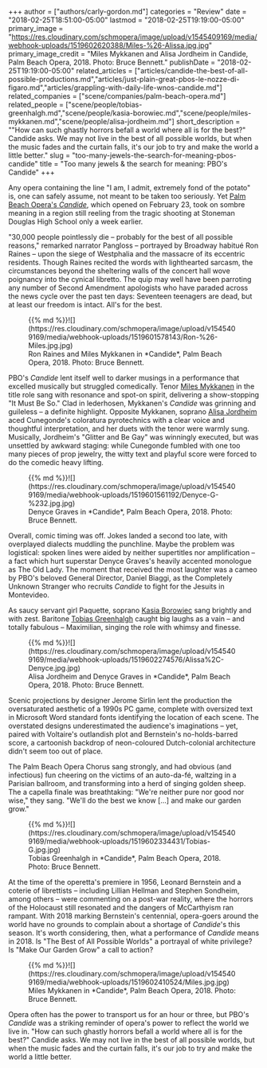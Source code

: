 +++
author = ["authors/carly-gordon.md"]
categories = "Review"
date = "2018-02-25T18:51:00-05:00"
lastmod = "2018-02-25T19:19:00-05:00"
primary_image = "https://res.cloudinary.com/schmopera/image/upload/v1545409169/media/webhook-uploads/1519602620388/Miles-%26-Alissa.jpg.jpg"
primary_image_credit = "Miles Mykkanen and Alisa Jordheim in Candide, Palm Beach Opera, 2018. Photo: Bruce Bennett."
publishDate = "2018-02-25T19:19:00-05:00"
related_articles = ["articles/candide-the-best-of-all-possible-productions.md","articles/just-plain-great-pbos-le-nozze-di-figaro.md","articles/grappling-with-daily-life-wnos-candide.md"]
related_companies = ["scene/companies/palm-beach-opera.md"]
related_people = ["scene/people/tobias-greenhalgh.md","scene/people/kasia-borowiec.md","scene/people/miles-mykkanen.md","scene/people/alisa-jordheim.md"]
short_description = "&quot;How can such ghastly horrors befall a world where all is for the best?&quot; Candide asks. We may not live in the best of all possible worlds, but when the music fades and the curtain falls, it&#039;s our job to try and make the world a little better."
slug = "too-many-jewels-the-search-for-meaning-pbos-candide"
title = "Too many jewels &amp; the search for meaning: PBO&#039;s Candide"
+++

Any opera containing the line "I am, I admit, extremely fond of the potato" is, one can safely assume, not meant to be taken too seriously. Yet [Palm Beach Opera's *Candide*](https://pbopera.org/event/candide/), which opened on February 23, took on sombre meaning in a region still reeling from the tragic shooting at Stoneman Douglas High School only a week earlier.

"30,000 people pointlessly die – probably for the best of all possible reasons," remarked narrator Pangloss – portrayed by Broadway habitué Ron Raines – upon the siege of Westphalia and the massacre of its eccentric residents. Though Raines recited the words with lighthearted sarcasm, the circumstances beyond the sheltering walls of the concert hall wove poignancy into the cynical libretto. The quip may well have been parroting any number of Second Amendment apologists who have paraded across the news cycle over the past ten days: Seventeen teenagers are dead, but at least our freedom is intact. All's for the best.

<figure data-type="image">{{% md %}}![](https://res.cloudinary.com/schmopera/image/upload/v1545409169/media/webhook-uploads/1519601578143/Ron-%26-Miles.jpg.jpg)
<figcaption>Ron Raines and Miles Mykkanen in *Candide*, Palm Beach Opera, 2018. Photo: Bruce Bennett.</figcaption>
</figure>

PBO's *Candide* lent itself well to darker musings in a performance that excelled musically but struggled comedically. Tenor [Miles Mykkanen](/scene/people/miles-mykkanen/) in the title role sang with resonance and spot-on spirit, delivering a show-stopping "It Must Be So." Clad in lederhosen, Mykkanen's *Candide* was grinning and guileless – a definite highlight. Opposite Mykkanen, soprano [Alisa Jordheim](/scene/people/alisa-jordheim/) aced Cunegonde's coloratura pyrotechnics with a clear voice and thoughtful interpretation, and her duets with the tenor were warmly sung. Musically, Jordheim's "Glitter and Be Gay" was winningly executed, but was unsettled by awkward staging: while Cunegonde fumbled with one too many pieces of prop jewelry, the witty text and playful score were forced to do the comedic heavy lifting.

<figure data-type="image">{{% md %}}![](https://res.cloudinary.com/schmopera/image/upload/v1545409169/media/webhook-uploads/1519601561192/Denyce-G-%232.jpg.jpg)
<figcaption>Denyce Graves in *Candide*, Palm Beach Opera, 2018. Photo: Bruce Bennett.</figcaption>
</figure>

Overall, comic timing was off. Jokes landed a second too late, with overplayed dialects muddling the punchline. Maybe the problem was logistical: spoken lines were aided by neither supertitles nor amplification – a fact which hurt superstar Denyce Graves's heavily accented monologue as The Old Lady. The moment that received the most laughter was a cameo by PBO's beloved General Director, Daniel Biaggi, as the Completely Unknown Stranger who recruits *Candide* to fight for the Jesuits in Montevideo.

As saucy servant girl Paquette, soprano [Kasia Borowiec](/scene/people/kasia-borowiec/) sang brightly and with zest. Baritone [Tobias Greenhalgh](/scene/people/tobias-greenhalgh/) caught big laughs as a vain – and totally fabulous – Maximilian, singing the role with whimsy and finesse.

<figure data-type="image">{{% md %}}![](https://res.cloudinary.com/schmopera/image/upload/v1545409169/media/webhook-uploads/1519602274576/Alissa%2C-Denyce.jpg.jpg)
<figcaption>Alisa Jordheim and Denyce Graves in *Candide*, Palm Beach Opera, 2018. Photo: Bruce Bennett.</figcaption>
</figure>

Scenic projections by designer Jerome Sirlin lent the production the oversaturated aesthetic of a 1990s PC game, complete with oversized text in Microsoft Word standard fonts identifying the location of each scene. The overstated designs underestimated the audience's imaginations – yet, paired with Voltaire's outlandish plot and Bernstein's no-holds-barred score, a cartoonish backdrop of neon-coloured Dutch-colonial architecture didn't seem too out of place.

The Palm Beach Opera Chorus sang strongly, and had obvious (and infectious) fun cheering on the victims of an auto-da-fé, waltzing in a Parisian ballroom, and transforming into a herd of singing golden sheep. The a capella finale was breathtaking: "We're neither pure nor good nor wise," they sang. "We'll do the best we know [...] and make our garden grow."

<figure data-type="image">{{% md %}}![](https://res.cloudinary.com/schmopera/image/upload/v1545409169/media/webhook-uploads/1519602334431/Tobias-G.jpg.jpg)
<figcaption>Tobias Greenhalgh in *Candide*, Palm Beach Opera, 2018. Photo: Bruce Bennett.</figcaption>
</figure>

At the time of the operetta's premiere in 1956, Leonard Bernstein and a coterie of librettists – including Lillian Hellman and Stephen Sondheim, among others – were commenting on a post-war reality, where the horrors of the Holocaust still resonated and the dangers of McCarthyism ran rampant. With 2018 marking Bernstein's centennial, opera-goers around the world have no grounds to complain about a shortage of *Candide*'s this season. It's worth considering, then, what a performance of *Candide* means in 2018. Is "The Best of All Possible Worlds" a portrayal of white privilege? Is "Make Our Garden Grow" a call to action?

<figure data-type="image">{{% md %}}![](https://res.cloudinary.com/schmopera/image/upload/v1545409169/media/webhook-uploads/1519602410524/Miles.jpg.jpg)
<figcaption>Miles Mykkanen in *Candide*, Palm Beach Opera, 2018. Photo: Bruce Bennett.</figcaption>
</figure>

Opera often has the power to transport us for an hour or three, but PBO's *Candide* was a striking reminder of opera's power to reflect the world we live in. "How can such ghastly horrors befall a world where all is for the best?" Candide asks. We may not live in the best of all possible worlds, but when the music fades and the curtain falls, it's our job to try and make the world a little better.
